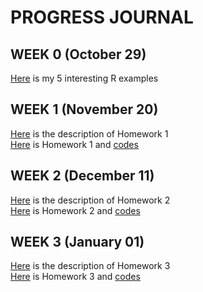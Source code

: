 # PROGRESS JOURNAL
## WEEK 0 (October 29)

[Here](files/example_homework_0.Rmd.html) is my 5 interesting R examples

## WEEK 1 (November 20)
[Here](files/IE582_Fall20_Homework1.pdf) is the description of Homework 1 \
[Here](files/IE582_Kaya_HW1.html) is Homework 1 and [codes](files/IE582_Kaya_HW1.Rmd)

## WEEK 2 (December 11)
[Here](files/IE582_Fall20_Homework2.pdf) is the description of Homework 2 \
[Here](files/IE582_HW2_KAYA.html) is Homework 2 and [codes](files/IE582_HW2_KAYA.Rmd)

## WEEK 3  (January 01)
[Here](files/IE582_Fall2020_Homework3.pdf) is the description of Homework 3 \
[Here](files/IE582_HW3_KAYA.html) is Homework 3 and [codes](files/IE582_HW3_KAYA.Rmd)
